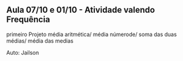 ## Aula 07/10  e 01/10 - Atividade valendo Frequência

 primeiro Projeto  média aritmética/ média númerode/ soma das duas médias/ média das medias

Auto: Jailson

